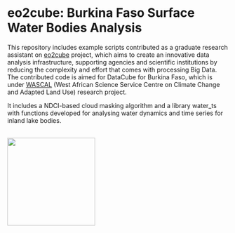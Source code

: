 # eo2cube: Burkina Faso Surface Water Bodies Analysis

This repository includes example scripts contributed as a graduate research assistant on [eo2cube](https://datacube.remote-sensing.org/) project, which aims to create an innovative data analysis infrastructure, supporting agencies and scientific institutions by reducing the complexity and effort that comes with processing Big Data. The contributed code is aimed for DataCube for Burkina Faso, which is under [WASCAL](https://wascal.org/) (West African Science Service Centre on Climate Change and Adapted Land Use) research project.

It includes a NDCI-based cloud masking algorithm and a library water_ts with functions developed for analysing water dynamics and time series for inland lake bodies.

<br>
<img src="https://datacube.remote-sensing.org/wp-content/uploads/2021/02/ci_logo_navbar.png" width="200" />
